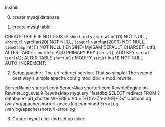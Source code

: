 


Install: 

0. create mysql database

1. create mysql table

  CREATE TABLE IF NOT EXISTS `short_urls` (
  `serial` int(11) NOT NULL,
    `shortUrl` varchar(20) NOT NULL,
    `longUrl` varchar(2000) NOT NULL,
    `timeStamp` int(11) NOT NULL
  ) ENGINE=MyISAM DEFAULT CHARSET=utf8;
  ALTER TABLE `shortUrls`
   ADD PRIMARY KEY (`serial`), ADD KEY `serial` (`serial`);
  ALTER TABLE `shortUrls`
  MODIFY `serial` int(11) NOT NULL AUTO_INCREMENT;

2. Setup apache : The url redirect service. That so simple! The second best way a simple apache config
 mod_dbd + mod_rewrite.
  </VirtualHost>
     ServerName shorturl.com
     ServerAlias  shorturl.com
     RewriteEngine on
     RewriteLogLevel 9  
     RewriteMap myquery "fastdbd:SELECT redirect FROM ?database?.url_shorter WHERE urlId = %{([A-Za-z0-9]+)}s"
     CustomLog /var/log/apache/shorturl-acces.log combined
     ErrorLog /var/log/apache/shorturl-error.log
  </VirtualHost>


3. Create mysql user and set up cake.



